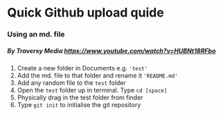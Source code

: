 # Quick Github upload quide
### Using an md. file
##### By Traversy Media https://www.youtube.com/watch?v=HUBNt18RFbo
1. Create a new folder in Documents e.g. `'test'`
1. Add the md. file to that folder and rename it `'README.md'`
1. Add any random file to the `test` folder
1. Open the `test` folder up in terminal. Type `cd [space]`
1. Physically drag in the test folder from finder
1. Type `git init` to initialise the git repository
